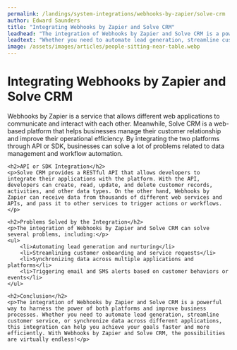 ```yaml
---
permalink: /landings/system-integrations/webhooks-by-zapier/solve-crm
author: Edward Saunders
title: "Integrating Webhooks by Zapier and Solve CRM"
leadhead: "The integration of Webhooks by Zapier and Solve CRM is a powerful way to harness the power of both platforms and improve business processes"
leadtext: "Whether you need to automate lead generation, streamline customer service, or synchronize data across different applications, this integration can help you achieve your goals faster and more efficiently. With Webhooks by Zapier and Solve CRM, the possibilities are virtually endless!"
image: /assets/images/articles/people-sitting-near-table.webp
---
```

<div class="arttext">	<h1>Integrating Webhooks by Zapier and Solve CRM</h1>
	<p>Webhooks by Zapier is a service that allows different web applications to communicate and interact with each other. Meanwhile, Solve CRM is a web-based platform that helps businesses manage their customer relationship and improve their operational efficiency. By integrating the two platforms through API or SDK, businesses can solve a lot of problems related to data management and workflow automation.</p>

	<h2>API or SDK Integration</h2>
	<p>Solve CRM provides a RESTful API that allows developers to integrate their applications with the platform. With the API, developers can create, read, update, and delete customer records, activities, and other data types. On the other hand, Webhooks by Zapier can receive data from thousands of different web services and APIs, and pass it to other services to trigger actions or workflows.</p>

	<h2>Problems Solved by the Integration</h2>
	<p>The integration of Webhooks by Zapier and Solve CRM can solve several problems, including:</p>
	<ul>
		<li>Automating lead generation and nurturing</li>
		<li>Streamlining customer onboarding and service requests</li>
		<li>Synchronizing data across multiple applications and platforms</li>
		<li>Triggering email and SMS alerts based on customer behaviors or events</li>
	</ul>

	<h2>Conclusion</h2>
	<p>The integration of Webhooks by Zapier and Solve CRM is a powerful way to harness the power of both platforms and improve business processes. Whether you need to automate lead generation, streamline customer service, or synchronize data across different applications, this integration can help you achieve your goals faster and more efficiently. With Webhooks by Zapier and Solve CRM, the possibilities are virtually endless!</p>
</div>